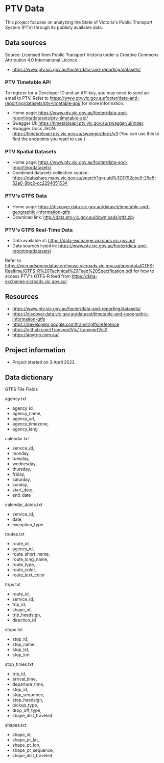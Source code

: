 # PTV Data 

This project focuses on analyzing the State of Victoria's Public Transport System (PTV) through its publicly available data.

## Data sources

Source: Licensed from Public Transport Victoria under a Creative Commons Attribution 4.0 International Licence.

- https://www.ptv.vic.gov.au/footer/data-and-reporting/datasets/

### PTV Timetable API

To register for a Developer ID and an API key, you may need to send an email to PTV. Refer to https://www.ptv.vic.gov.au/footer/data-and-reporting/datasets/ptv-timetable-api/ for more information.

- Home page: https://www.ptv.vic.gov.au/footer/data-and-reporting/datasets/ptv-timetable-api/
- Swagger UI: https://timetableapi.ptv.vic.gov.au/swagger/ui/index
- Swagger Docs JSON: https://timetableapi.ptv.vic.gov.au/swagger/docs/v3 (You can use this to find the endpoints you want to use.)

### PTV Spatial Datasets

- Home page: https://www.ptv.vic.gov.au/footer/data-and-reporting/datasets/
- Combined datasets collection source: https://datashare.maps.vic.gov.au/search?q=uuid%3D1792cbe0-25e5-52a0-8bc2-cc2294051634

### PTV's GTFS Data

- Home page: https://discover.data.vic.gov.au/dataset/timetable-and-geographic-information-gtfs
- Download link: http://data.ptv.vic.gov.au/downloads/gtfs.zip

### PTV's GTFS Real-Time Data

- Data available at: https://data-exchange.vicroads.vic.gov.au/
- Data sources listed in: https://www.ptv.vic.gov.au/footer/data-and-reporting/datasets/

Refer to https://vicroadsopendatastorehouse.vicroads.vic.gov.au/opendata/GTFS-Realtime/GTFS-R%20Technical%20Feed%20Specification.pdf for how to access PTV's GTFS-R feed from https://data-exchange.vicroads.vic.gov.au/.

## Resources

- https://www.ptv.vic.gov.au/footer/data-and-reporting/datasets/
- https://discover.data.vic.gov.au/dataset/timetable-and-geographic-information-gtfs
- https://developers.google.com/transit/gtfs/reference
- https://github.com/TransportVic/TransportVic2
- https://anytrip.com.au/


## Project information

- Project started on 3 April 2022.


## Data dictionary

GTFS File Fields

agency.txt
- agency_id,
- agency_name,
- agency_url,
- agency_timezone,
- agency_lang

calendar.txt
- service_id,
- monday,
- tuesday,
- wednesday,
- thursday,
- friday,
- saturday,
- sunday,
- start_date,
- end_date

calendar_dates.txt
- service_id,
- date,
- exception_type

routes.txt
- route_id,
- agency_id,
- route_short_name,
- route_long_name,
- route_type,
- route_color,
- route_text_color

trips.txt
- route_id,
- service_id,
- trip_id,
- shape_id,
- trip_headsign,
- direction_id

stops.txt
- stop_id,
- stop_name,
- stop_lat,
- stop_lon

stop_times.txt
- trip_id,
- arrival_time,
- departure_time,
- stop_id,
- stop_sequence,
- stop_headsign,
- pickup_type,
- drop_off_type,
- shape_dist_traveled

shapes.txt
- shape_id,
- shape_pt_lat,
- shape_pt_lon,
- shape_pt_sequence,
- shape_dist_traveled 